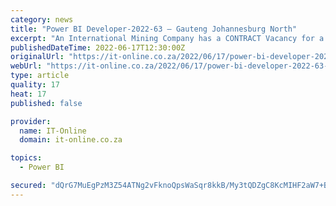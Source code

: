```yaml
---
category: news
title: "Power BI Developer-2022-63 – Gauteng Johannesburg North"
excerpt: "An International Mining Company has a CONTRACT Vacancy for a Power BI Developer. To enable the AS&R Digital Transformation Program and to accelerate value delivery, there is a requirement for the ConMon equipment and technology to be integrated into the ..."
publishedDateTime: 2022-06-17T12:30:00Z
originalUrl: "https://it-online.co.za/2022/06/17/power-bi-developer-2022-63-gauteng-johannesburg-north/"
webUrl: "https://it-online.co.za/2022/06/17/power-bi-developer-2022-63-gauteng-johannesburg-north/"
type: article
quality: 17
heat: 17
published: false

provider:
  name: IT-Online
  domain: it-online.co.za

topics:
  - Power BI

secured: "dQrG7MuEgPzM3Z54ATNg2vFknoQpsWaSqr8kkB/My3tQDZgC8KcMIHF2aW7+BdH0IGgfegvhaLDV9A6XENJogpkMuOTHZZTZ0/1nck954FAtvdzz9h8CsiX6bNya5arcTjHlNZpXH1PsqeZluqkFbtjVt9LrnCuEzsJd8ONVG5yyLSdxZeHFFnS6ZpTJmpYa6TLfnwd3Ecu53bjqmOhUISD90N8rBh6JbYSpucK8d4rGLTvIuoKspIe8wvGy2UTE13HLOXyhJqjOVO+yCAEPio6t7i9yFS+8sja6khDBcCxLvp4dOqg6YMsaUV5kplzyYD48nBCkJETSOUfH7d2hMzm9qq0PrgVEHeJkjlTxz4Y=;GmWbEcC3h/spp/d7YOsWVw=="
---
```


